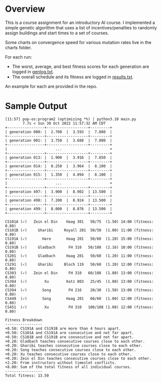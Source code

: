# Overview

This is a course assignment for an introductory AI course. I implemented a simple genetic algorithm that uses a list of incentives/penalties to randomly assign buildings and start times to a set of courses.

Some charts on convergence speed for various mutation rates live in the charts folder.

For each run:
- The worst, average, and best fitness scores for each generation are logged in [genlog.txt](genlog.txt).
- The overall schedule and its fitness are logged in [results.txt](results.txt). 

An example for each are provided in the repo.

# Sample Output

```
[11:57] pop-os:program2 (optimizing *%) | python3.10 main.py
        7.7s < Sun 30 Oct 2022 11:57:32 AM CDT
+-----------------+-------------------+---------+
| generation 000: |  2.700  |  3.593  |  7.800  |
+-----------------+-------------------+---------+
| generation 001: |  3.750  |  3.688  |  7.800  |
+-----------------+-------------------+---------+
|                      ...                      +
+-----------------+-------------------+---------+
| generation 013: |  1.900  |  3.916  |  7.850  |
+-----------------+-------------------+---------+
| generation 014: |  0.250  |  3.964  |  8.100  |
+-----------------+-------------------+---------+
| generation 015: |  1.350  |  4.094  |  8.100  |
+-----------------+-------------------+---------+
|                      ...                      +
+-----------------+-------------------+---------+
| generation 497: |  3.900  |  8.902  | 13.500  |
+-----------------+-------------------+---------+
| generation 498: |  7.200  |  8.924  | 13.500  |
+-----------------+-------------------+---------+
| generation 499: |  8.000  |  8.876  | 13.500  |
+-----------------+-------------------+---------+

CS101A (✓)   Zein el Din    Haag 301   50/75  (1.50) 14:00 (fitness:  0.80)
CS101B (✓)     Gharibi     Royall 201  50/50  (1.00) 11:00 (fitness:  0.80)
CS191A (✓)       Hare       Haag 201   50/60  (1.20) 15:00 (fitness:  0.80)
CS191B (✓)     Gladbach      FH 310   50/108  (2.16) 10:00 (fitness:  0.80)
CS201  (✓)     Gladbach     Haag 201   50/60  (1.20) 11:00 (fitness:  0.80)
CS291  (✓)     Gharibi     Bloch 119   50/60  (1.20) 12:00 (fitness:  0.80)
CS303  (✓)   Zein el Din     FH 310   60/108  (1.80) 13:00 (fitness:  0.80)
CS304  (✓)        Xu        Katz 003   25/45  (1.80) 13:00 (fitness:  0.80)
CS394  (✓)       Song        FH 216    20/30  (1.50) 13:00 (fitness:  0.80)
CS449  (✓)       Song       Haag 201   60/60  (1.00) 12:00 (fitness:  0.80)
CS451  (✓)        Xu         FH 310   100/108 (1.08) 12:00 (fitness:  0.80)

Fitness Breakdown
-----------------
+0.50: CS191A and CS191B are more than 4 hours apart.
+0.50: CS101A and CS191A are consecutive and not far apart.
+0.50: CS101B and CS191B are consecutive and not far apart.
+0.20: Gladbach teaches consecutive courses close to each other.
+0.20: Gharibi teaches consecutive courses close to each other.
+0.20: Song teaches consecutive courses close to each other.
+0.20: Xu teaches consecutive courses close to each other.
+0.20: Zein el Din teaches consecutive courses close to each other.
+2.20: From instructors without timeslot conflicts.
+8.80: Sum of the total fitness of all individual courses.
-----------------
Total fitness: 13.50
```